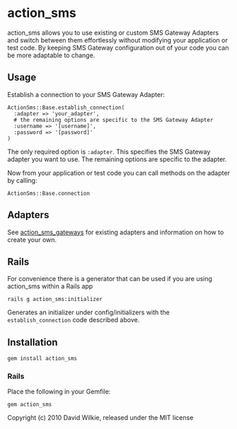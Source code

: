 # action_sms

action_sms allows you to use existing or custom SMS Gateway Adapters and switch between them effortlessly without modifying your application or test code. By keeping SMS Gateway configuration out of your code you can be more adaptable to change.

## Usage

Establish a connection to your SMS Gateway Adapter:

    ActionSms::Base.establish_connection(
      :adapter => 'your_adapter',
      # the remaining options are specific to the SMS Gateway Adapter
      :username => '[username]',
      :password => '[password]'
    )
The only required option is `:adapter`. This specifies the SMS Gateway adapter you want to use. The remaining options are specific to the adapter.

Now from your application or test code you can call methods on the adapter by calling:

    ActionSms::Base.connection

## Adapters

See [action_sms_gateways](http://github.com/dwilkie/action_sms_gateways) for existing adapters and information on how to create your own.

## Rails

For convenience there is a generator that can be used if you are using action_sms within a Rails app

    rails g action_sms:initializer

Generates an initializer under config/initializers with the `establish_connection` code described above.

## Installation

    gem install action_sms

### Rails

Place the following in your Gemfile:

    gem action_sms

Copyright (c) 2010 David Wilkie, released under the MIT license

